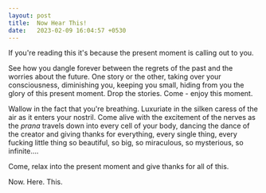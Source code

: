 ```yaml
---
layout: post
title:  Now Hear This!
date:   2023-02-09 16:04:57 +0530
---
```


If you're reading this it's because the present moment is calling out to you.

See how you dangle forever between the regrets of the past and the worries about the future. One story or the other, taking over your consciousness, diminishing you, keeping you small, hiding from you the glory of this present moment. Drop the stories. Come - enjoy this moment.

Wallow in the fact that you're breathing. Luxuriate in the silken caress of the air as it enters your nostril. Come alive with the excitement of the nerves as the *prana* travels down into every cell of your body, dancing the dance of the creator and giving thanks for everything, every single thing, every fucking little thing so beautiful, so big, so miraculous, so mysterious, so infinite....

Come, relax into the present moment and give thanks for all of this.

Now. Here. This.
